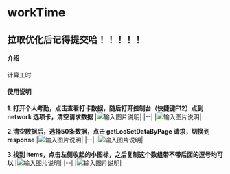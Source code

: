 # workTime

## 拉取优化后记得提交哈！！！！！

#### 介绍
计算工时

#### 使用说明

 **1.  打开个人考勤，点击查看打卡数据，随后打开控制台（快捷键F12）点到 network 选项卡，清空请求数据** 
|![输入图片说明](https://foruda.gitee.com/images/1711614780301895326/9c11fc4b_10888693.png "屏幕截图")|
|--|
|![输入图片说明](https://foruda.gitee.com/images/1711614915826357888/3812038f_10888693.png "屏幕截图")|

 **2.清空数据后，选择50条数据，点击 getLocSetDataByPage 请求，切换到 response** 
|![输入图片说明](https://foruda.gitee.com/images/1711614969130527928/dc35a170_10888693.png "屏幕截图")|
|--|
|![输入图片说明](https://foruda.gitee.com/images/1711615026549164653/9f871844_10888693.png "屏幕截图")|

 **3.找到 items，点击左侧收起的小图标，之后复制这个数组带不带后面的逗号均可以** 
|![输入图片说明](https://foruda.gitee.com/images/1711615092070250659/a95d1b2c_10888693.png "屏幕截图")|
|--|
|![输入图片说明](https://foruda.gitee.com/images/1711615148303292328/279ba83a_10888693.png "屏幕截图")|


